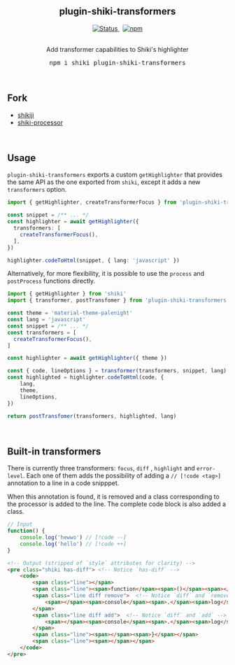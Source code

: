 <h2 align="center">plugin-shiki-transformers</h2>

<p align="center">
  <a href="https://github.com/innocenzi/plugin-shiki-transformers/actions?query=workflow%3Aci">
    <img alt="Status" src="https://github.com/innocenzi/plugin-shiki-transformers/actions/workflows/ci.yml/badge.svg">
  </a>
  <span>&nbsp;</span>
  <a href="https://www.npmjs.com/package/plugin-shiki-transformers">
    <img alt="npm" src="https://img.shields.io/npm/v/plugin-shiki-transformers">
  </a>
  <br />
  <br />
  <p align="center">
    Add transformer capabilities to Shiki's highlighter
  </p>
  <pre><div align="center">npm i shiki plugin-shiki-transformers</div></pre>
</p>

&nbsp;

## Fork
- [shikiji](https://github.com/antfu/shikiji)
- [shiki-processor](https://github.com/innocenzi/shiki-processor)

&nbsp;

## Usage

`plugin-shiki-transformers` exports a custom `getHighlighter` that provides the same API as the one exported from `shiki`, except it adds a new `transformers` option.

```ts
import { getHighlighter, createTransformerFocus } from 'plugin-shiki-transformers'

const snippet = /** ... */
const highlighter = await getHighlighter({
  transformers: [
    createTransformerFocus(),
  ],
})

highlighter.codeToHtml(snippet, { lang: 'javascript' })
```

Alternatively, for more flexibility, it is possible to use the `process` and `postProcess` functions directly.

```ts
import { getHighlighter } from 'shiki'
import { transformer, postTransfomer } from 'plugin-shiki-transformers'

const theme = 'material-theme-palenight'
const lang = 'javascript'
const snippet = /** ... */
const transformers = [
  createTransformerFocus(),
]

const highlighter = await getHighlighter({ theme })

const { code, lineOptions } = transformer(transformers, snippet, lang)
const highlighted = highlighter.codeToHtml(code, {
	lang,
	theme,
	lineOptions,
})

return postTransfomer(transformers, highlighted, lang)
```

&nbsp;

## Built-in transformers

There is currently three transformers: `focus`, `diff` , `highlight` and `error-level`. Each one of them adds the possibility of adding a `// [!code <tag>]` annotation to a line in a code snipppet.

When this annotation is found, it is removed and a class corresponding to the processor is added to the line. The complete code block is also added a class.

```ts
// Input
function() {
	console.log('hewwo') // [!code --]
	console.log('hello') // [!code ++]
}
```
```html
<!-- Output (stripped of `style` attributes for clarity) -->
<pre class="shiki has-diff"> <!-- Notice `has-diff` -->
	<code>
		<span class="line"></span>
		<span class="line"><span>function</span><span>()</span><span></span><span>{</span></span>
		<span class="line diff remove">  <!-- Notice `diff` and `remove` -->
			<span></span><span>console</span><span>.</span><span>log</span><span>(</span><span>&#39;</span><span>hewwo</span><span>&#39;</span><span>) </span>
		</span>
		<span class="line diff add">  <!-- Notice `diff` and `add` -->
			<span></span><span>console</span><span>.</span><span>log</span><span>(</span><span>&#39;</span><span>hello</span><span>&#39;</span><span>) </span>
		</span>
		<span class="line"><span></span><span>}</span></span>
		<span class="line"><span></span></span>
	</code>
</pre>
```
